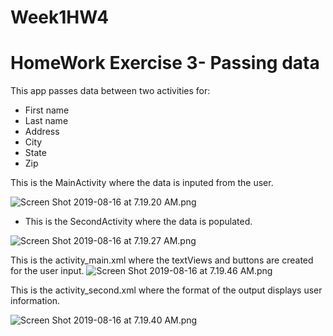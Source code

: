 # Week1HW4






# HomeWork Exercise 3- Passing data

  This app passes data between two activities for:
  - First name
  - Last name
  - Address
  - City
  - State
  - Zip
  
  This is the MainActivity where the data is inputed from the user.
    
  
  ![Screen Shot 2019-08-16 at 7.19.20 AM.png](https://www.dropbox.com/s/mrhea8lx491jzue/Screen%20Shot%202019-08-16%20at%207.19.20%20AM.png?dl=0&raw=1) 





  -  This is the SecondActivity where the data is populated.
 
![Screen Shot 2019-08-16 at 7.19.27 AM.png](https://www.dropbox.com/s/vmrmh0b41pv8nmh/Screen%20Shot%202019-08-16%20at%207.19.27%20AM.png?dl=0&raw=1)


 This is the activity_main.xml where the textViews and buttons are created for the user input.
![Screen Shot 2019-08-16 at 7.19.46 AM.png](https://www.dropbox.com/s/xmsjm2t299uvxi0/Screen%20Shot%202019-08-16%20at%207.19.46%20AM.png?dl=0&raw=1)


This is the activity_second.xml where the format of the output displays user information.

![Screen Shot 2019-08-16 at 7.19.40 AM.png](https://www.dropbox.com/s/fgrndfe9yphzoc2/Screen%20Shot%202019-08-16%20at%207.19.40%20AM.png?dl=0&raw=1)









